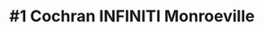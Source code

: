 ---
title: "#1 Cochran INFINITI Monroeville"
url: /monroeville/1-cochran-infiniti-monroeville/
shop: car
---